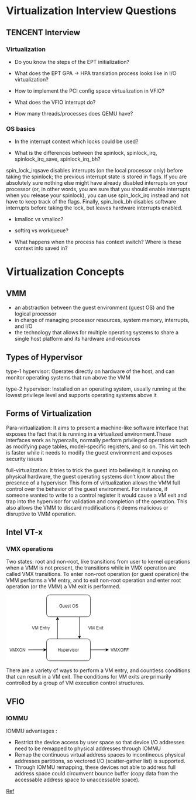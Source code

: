# Virtualization Interview Questions

## TENCENT Interview
### Virtualization
- Do you know the steps of the EPT initialization?

- What does the EPT GPA -> HPA translation process looks like in I/O virtualization?

- How to implement the PCI config space virtualization in VFIO?

- What does the VFIO interrupt do?

- How many threads/processes does QEMU have?

### OS basics
- In the interrupt context which locks could be used?

- What is the differences between the spinlock, spinlock_irq, spinlock_irq_save, spinlock_irq_bh?

spin_lock_irqsave disables interrupts (on the local processor only) before taking the spinlock; the previous interrupt state is stored in flags. If you are absolutely sure nothing else might have already disabled interrupts on your processor (or, in other words, you are sure that you should enable interrupts when you release your spinlock), you can use spin_lock_irq instead and not have to keep track of the flags. Finally, spin_lock_bh disables software interrupts before taking the lock, but leaves hardware interrupts enabled.


- kmalloc vs vmalloc?

- softirq vs workqueue?

- What happens when the process has context switch? Where is these context info saved in?

# Virtualization Concepts
## VMM

- an abstraction between the guest environment (guest OS) and the logical processor
- in charge of managing processor resources, system memory, interrupts, and I/O
- the technology that allows for multiple operating systems to share a single host platform and its hardware and resources

## Types of Hypervisor

type-1 hypervisor: Operates directly on hardware of the host, and can monitor operating systems that run above the VMM

type-2 hypervisor: Installed on an operating system, usually running at the lowest privilege level and supports operating systems above it

## Forms of Virtualization

Para-virtualization: It aims to present a machine-like software interface that exposes the fact that it is running in a virtualized environment.These interfaces work as hypercalls, normally perform privileged operations such as modifying page tables, model-specific registers, and so on. This virt tech is faster while it needs to modify the guest environment and exposes security issues

full-virtualization: It tries to trick the guest into believing it is running on physical hardware, the guest operating systems don’t know about the presence of a hypervisor. This form of virtualization allows the VMM full control over the behavior of the guest environment. For instance, if someone wanted to write to a control register it would cause a VM exit and trap into the hypervisor for validation and completion of the operation. This also allows the VMM to discard modifications it deems malicious or disruptive to VMM operation.

## Intel VT-x
### VMX operations

Two states: root and non-root, like transitions from user to kernel operations when a VMM is not present, the transitions while in VMX operation are called VMX transitions. To enter non-root operation (or guest operation) the VMM performs a VM entry, and to exit non-root operation and enter root operation (or the VMM) a VM exit is performed.  

![vmm](vmm.png)

There are a variety of ways to perform a VM entry, and countless conditions that can result in a VM exit. The conditions for VM exits are primarily controlled by a group of VM execution control structures.

## VFIO
### IOMMU
IOMMU advantages :

- Restrict the device access by user space so that device I/O addresses need to be remapped to physical addresses through IOMMU  
- Remap the continuous virtual address spaces to incontineous physical addresses partitions, so vectored I/O (scatter-gather list) is supported.  
- Through IOMMU remapping, these devices not able to address full address space could circumvent bounce buffer (copy data from the accessable address space to unaccessable space).

[Ref](https://www.ibm.com/developerworks/community/blogs/5144904d-5d75-45ed-9d2b-cf1754ee936a/entry/20160605?lang=en)
